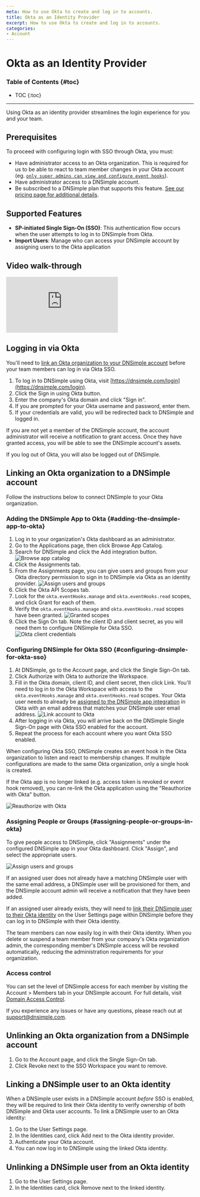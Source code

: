 ```yaml
---
meta: How to use Okta to create and log in to accounts.
title: Okta as an Identity Provider
excerpt: How to use Okta to create and log in to accounts.
categories:
- Account
---
```


# Okta as an Identity Provider

### Table of Contents {#toc}

* TOC
{:toc}

---

Using Okta as an identity provider streamlines the login experience for you and your team.

## Prerequisites

To proceed with configuring login with SSO through Okta, you must:

- Have administrator access to an Okta organization. This is required for us to be able to react to team member changes in your Okta account (eg. [`only super admins can view and configure event hooks`](https://help.okta.com/en-us/content/topics/automation-hooks/add-event-hooks.htm)).
- Have administrator access to a DNSimple account.
- Be subscribed to a DNSimple plan that supports this feature. [See our pricing page for additional details](https://dnsimple.com/pricing).

## Supported Features

- **SP-initiated Single Sign-On (SSO)**: This authentication flow occurs when the user attempts to log in to DNSimple from Okta.
- **Import Users**: Manage who can access your DNSimple account by assigning users to the Okta application

## Video walk-through

<div class="mb4 aspect-ratio aspect-ratio--16x9 z-0">
  <iframe src="https://www.youtube.com/embed/XNJP2gwIIh4?rel=0&modestbranding=1&cc_load_policy=1&cc_lang_pref=en" class="aspect-ratio--object" frameborder="0" allow="accelerometer; autoplay; clipboard-write; encrypted-media; gyroscope; picture-in-picture" allowfullscreen=""></iframe>
</div>

## Logging in via Okta

You'll need to [link an Okta organization to your DNSimple account](#linking-an-okta-organization-to-a-dnsimple-account) before your team members can log in via Okta SSO.

1. To log in to DNSimple using Okta, visit [https://dnsimple.com/login](https://dnsimple.com/login).
1. Click the <label>Sign in using Okta</label> button.
1. Enter the company's Okta domain and click "Sign in".
1. If you are prompted for your Okta username and password, enter them.
1. If your credentials are valid, you will be redirected back to DNSimple and logged in.

If you are not yet a member of the DNSimple account, the account administrator will receive a notification to grant access. Once they have granted access, you will be able to see the DNSimple account's assets.

If you log out of Okta, you will also be logged out of DNSimple.

## Linking an Okta organization to a DNSimple account

Follow the instructions below to connect DNSimple to your Okta organization.

### Adding the DNSimple App to Okta {#adding-the-dnsimple-app-to-okta}

1. Log in to your organization's Okta dashboard as an administrator.
1. Go to the <label>Applications</label> page, then click <label>Browse App Catalog</label>.
1. Search for <label>DNSimple</label> and click the <label>Add integration</label> button.
![Browse app catalog](/files/okta-browse-app-catalog.png)
1. Click the <label>Assignments</label> tab.
1. From the <label>Assignments</label> page, you can give users and groups from your Okta directory permission to sign in to DNSimple via Okta as an identity provider.
![Assign users and groups](/files/okta-assignment.png)
1. Click the <label>Okta API Scopes</label> tab.
1. Look for the `okta.eventHooks.manage` and `okta.eventHooks.read` scopes, and click <label>Grant</label> for each of them.
1. Verify the `okta.eventHooks.manage` and `okta.eventHooks.read` scopes have been granted.
![Granted scopes](/files/okta-grant-scopes.png)
1. Click the <label>Sign On</label> tab. Note the client ID and client secret, as you will need them to configure DNSimple for Okta SSO.
![Okta client credentials](/files/okta-client-credentials.png)

### Configuring DNSimple for Okta SSO {#configuring-dnsimple-for-okta-sso}

1. At DNSimple, go to the <label>Account</label> page, and click the <label>Single Sign-On</label> tab.
1. Click <label>Authorize with Okta</label> to authorize the Workspace.
1. Fill in the Okta domain, client ID, and client secret, then click <label>Link</label>. You'll need to log in to the Okta Workspace with access to the `okta.eventHooks.manage`  and `okta.eventHooks.read` scopes. Your Okta user needs to already be [assigned to the DNSimple app integration](/articles/okta-identity-provider#assigning-people-or-groups-in-okta) in Okta with an email address that matches your DNSimple user email address.
![Link account to Okta](/files/okta-link-account.png)
1. After logging in via Okta, you will arrive back on the DNSimple Single Sign-On page with Okta SSO enabled for the account.
1. Repeat the process for each account where you want Okta SSO enabled.

When configuring Okta SSO, DNSimple creates an event hook in the Okta organization to listen and react to membership changes. If multiple configurations are made to the same Okta organization, only a single hook is created.

If the Okta app is no longer linked (e.g. access token is revoked or event hook removed), you can re-link the Okta application using the "Reauthorize with Okta" button.

![Reauthorize with Okta](/files/okta-reauthorize.png)

### Assigning People or Groups {#assigning-people-or-groups-in-okta}

To give people access to DNSimple, click "Assignments" under the configured DNSimple app in your Okta dashboard. Click "Assign", and select the appropriate users.

![Assign users and groups](/files/okta-assignment.png)

If an assigned user does not already have a matching DNSimple user with the same email address, a DNSimple user will be provisioned for them, and the DNSimple account admin will receive a notification that they have been added.

If an assigned user already exists, they will need to [link their DNSimple user to their Okta identity](#linking-a-dnsimple-user-to-an-okta-identity) on the User Settings page within DNSimple before they can log in to DNSimple with their Okta identity.

The team members can now easily log in with their Okta identity. When you delete or suspend a team member from your company's Okta organization admin, the corresponding member's DNSimple access will be revoked automatically, reducing the administration requirements for your organization.

### Access control

You can set the level of DNSimple access for each member by visiting the Account > Members tab in your DNSimple account. For full details, visit [Domain Access Control](/articles/domain-access-control/).

If you experience any issues or have any questions, please reach out at support@dnsimple.com.

## Unlinking an Okta organization from a DNSimple account

1. Go to the <label>Account</label> page, and click the <label>Single Sign-On</label> tab.
1. Click <label>Revoke</label> next to the SSO Workspace you want to remove.

## Linking a DNSimple user to an Okta identity

When a DNSimple user exists in a DNSimple account _before_ SSO is enabled, they will be required to link their Okta identity to verify ownership of both DNSimple and Okta user accounts. To link a DNSimple user to an Okta identity:

1. Go to the User Settings page.
1. In the Identities card, click <label>Add</label> next to the Okta identity provider.
1. Authenticate your Okta account.
1. You can now log in to DNSimple using the linked Okta identity.

## Unlinking a DNSimple user from an Okta identity

1. Go to the User Settings page.
1. In the Identities card, click <label>Remove</label> next to the linked identity.

